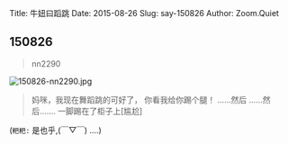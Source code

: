 Title: 牛妞曰蹈跳
Date: 2015-08-26
Slug: say-150826
Author: Zoom.Quiet


## 150826
> nn2290

![150826-nn2290.jpg](http://zoomquiet.qiniucdn.com/niuniu-albums/nn2015/150826-nn2290.jpg?imageView2/2/w/420)

> 妈咪，我现在舞蹈跳的可好了，
> 你看我给你踢个腿！
> ......然后
> ......然后.......
> 一脚踢在了柜子上[尴尬]


(`粑粑:` 
是也乎,(￣▽￣)
....)

